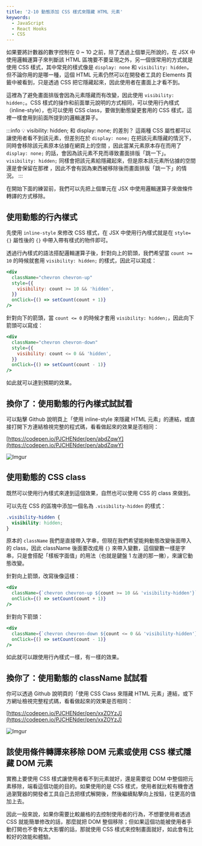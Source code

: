 ```yaml
---
title: '2-10 動態添加 CSS 樣式來隱藏 HTML 元素'
keywords:
  - JavaScript
  - React Hooks
  - CSS
---
```


如果要將計數器的數字控制在 0 ~ 10 之前，除了透過上個單元所說的，在 JSX 中使用邏輯運算子來判斷該 HTML 區塊要不要呈現之外，另一個很常用的方式就是使用 CSS 樣式，其中常見的樣式像是 `display: none` 和 `visibility: hidden`，但不論你用的是哪一種，這個 HTML 元素仍然可以在開發者工具的 Elements 頁籤中被看到，只是透過 CSS 把它隱藏起來，因此使用者在畫面上才看不到。

這裡為了避免畫面排版會因為元素隱藏而有改變，因此使用 `visibility: hidden;`。CSS 樣式的操作和前面單元說明的方式相同，可以使用行內樣式（inline-style），也可以使用 CSS class，要做到動態變更套用的 CSS 樣式，這裡一樣會用到前面所提到的邏輯運算子。

:::info
💡 visibility: hidden; 和 display: none; 的差別？
這兩種 CSS 屬性都可以讓使用者看不到該元素，但差別在於 `display: none;` 在把該元素隱藏的情況下，同時會移除該元素原本佔據在網頁上的空間 ，因此當某元素原本存在而用了 `display: none;` 的話，會因為該元素不見而導致畫面排版「跳一下」。
`visibility: hidden;` 同樣會把該元素給隱藏起來，但是原本該元素所佔據的空間還是會保留在那裡 ，因此不會有因為東西被移除後而畫面排版「跳一下」的情況。
:::

在開始下面的練習前，我們可以先把上個單元在 JSX 中使用邏輯運算子來做條件轉譯的方式移除。

## 使用動態的行內樣式

先使用 `inline-style` 來修改 CSS 樣式，在 JSX 中使用行內樣式就是在 `style={}` 屬性後的 `{}` 中帶入帶有樣式的物件即可。

透過行內樣式的語法搭配邏輯運算子後，針對向上的箭頭，我們希望當 `count >= 10` 的時候就套用 `visibility: hidden;` 的樣式，因此可以寫成：

```jsx
<div
  className="chevron chevron-up"
  style={{
    visibility: count >= 10 && 'hidden',
  }}
  onClick={() => setCount(count + 1)}
/>
```

針對向下的箭頭，當 `count <= 0` 的時候才套用 `visibility: hidden;`，因此向下箭頭可以寫成：

```jsx
<div
  className="chevron chevron-down"
  style={{
    visibility: count <= 0 && 'hidden',
  }}
  onClick={() => setCount(count - 1)}
/>
```

如此就可以達到預期的效果。

## 換你了：使用動態的行內樣式試試看

可以點擊 Github 說明頁上「使用 inline-style 來隱藏 HTML 元素」的連結，或直接打開下方連結檢視完整的程式碼，看看做起來的效果是否相同：

[https://codepen.io/PJCHENder/pen/abdZqwY](https://codepen.io/PJCHENder/pen/abdZqwY)

![Imgur](https://i.imgur.com/YDqd308.png)

## 使用動態的 CSS class

既然可以使用行內樣式來達到這個效果，自然也可以使用 CSS 的 class 來做到。

可以先在 CSS 的區塊中添加一個名為 `.visibility-hidden` 的樣式：

```css
.visibility-hidden {
  visibility: hidden;
}
```

原本的 `className` 我們是直接帶入字串，但現在我們希望能夠動態改變後面帶入的 class，因此 className 後面要改成用 `{}` 來帶入變數，這個變數一樣是字串，只是會搭配「樣板字面值」的用法（也就是鍵盤 1 左邊的那一撇），來讓它動態改變。

針對向上箭頭，改寫後像這樣：

```jsx
<div
  className={`chevron chevron-up ${count >= 10 && 'visibility-hidden'}`}
  onClick={() => setCount(count + 1)}
/>
```

針對向下箭頭：

```jsx
<div
  className={`chevron chevron-down ${count <= 0 && 'visibility-hidden'}`}
  onClick={() => setCount(count - 1)}
/>
```

如此就可以跟使用行內樣式一樣，有一樣的效果。

## 換你了：使用動態的 className 試試看

你可以透過 Github 說明頁的「使用 CSS Class 來隱藏 HTML 元素」連結，或下方網址檢視完整程式碼，看看做起來的效果是否相同：

[https://codepen.io/PJCHENder/pen/xxZOYzJ](https://codepen.io/PJCHENder/pen/xxZOYzJ)

![Imgur](https://i.imgur.com/dfDM669.png)

## 該使用條件轉譯來移除 DOM 元素或使用 CSS 樣式隱藏 DOM 元素

實務上要使用 CSS 樣式讓使用者看不到元素就好，還是需要從 DOM 中整個把元素移除，端看這個功能的目的。如果使用的是 CSS 樣式，使用者就比較有機會透過瀏覽器的開發者工具自己去把樣式解開後，然後繼續點擊向上按鈕，往更高的值加上去。

因此一般來說，如果你需要比較嚴格的去控制使用者的行為，不想要使用者透過 CSS 就能簡單修改的話，那麼就把 DOM 整個移除；但如果這個功能被使用者手動打開也不會有太大影響的話，那就使用 CSS 樣式來控制畫面就好，如此會有比較好的效能和體驗。
